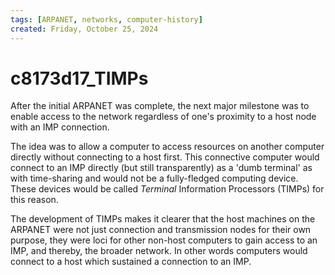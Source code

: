 ```yaml
---
tags: [ARPANET, networks, computer-history]
created: Friday, October 25, 2024
---
```


# c8173d17_TIMPs

After the initial ARPANET was complete, the next major milestone was to enable
access to the network regardless of one's proximity to a host node with an IMP
connection.

The idea was to allow a computer to access resources on another computer
directly without connecting to a host first. This connective computer would
connect to an IMP directly (but still transparently) as a 'dumb terminal' as
with time-sharing and would not be a fully-fledged computing device. These
devices would be called _Terminal_ Information Processors (TIMPs) for this
reason.

The development of TIMPs makes it clearer that the host machines on the ARPANET
were not just connection and transmission nodes for their own purpose, they were
loci for other non-host computers to gain access to an IMP, and thereby, the
broader network. In other words computers would connect to a host which
sustained a connection to an IMP.

